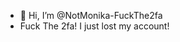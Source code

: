 - 👋 Hi, I’m @NotMonika-FuckThe2fa
- Fuck The 2fa! I just lost my account!

<!---
NotMonika-FuckThe2fa/NotMonika-FuckThe2fa is a ✨ special ✨ repository because its `README.md` (this file) appears on your GitHub profile.
You can click the Preview link to take a look at your changes.
--->
